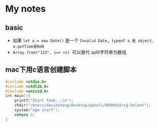 # My notes


## basic
- 如果 `let a = new Date()` 是一个 `Invalid Date`，`typeof a 是 object`, `a.getTime是NaN`
- ```Array.from("123", i=> +i) ```可以替代 split字符串为数组 


## mac下用c语言创建脚本
```c
#include <stdio.h>
#include <stdlib.h>
#include <unistd.h>
int main(){
    printf("Start Task...\n");
    chdir("/Users/davidzhang/Desktop/panels/000001drsg-helmet");
    system("npm start");
    return 0;
}

```